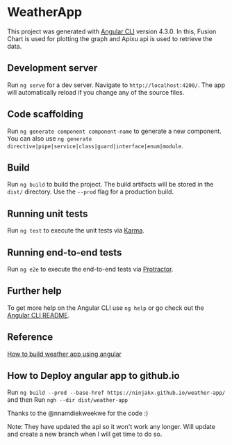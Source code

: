 # WeatherApp

This project was generated with [Angular CLI](https://github.com/angular/angular-cli) version 4.3.0.
In this, Fusion Chart is used for plotting the graph and Apixu api is used to retrieve the data.

## Development server

Run `ng serve` for a dev server. Navigate to `http://localhost:4200/`. The app will automatically reload if you change any of the source files.

## Code scaffolding

Run `ng generate component component-name` to generate a new component. You can also use `ng generate directive|pipe|service|class|guard|interface|enum|module`.

## Build

Run `ng build` to build the project. The build artifacts will be stored in the `dist/` directory. Use the `--prod` flag for a production build.

## Running unit tests

Run `ng test` to execute the unit tests via [Karma](https://karma-runner.github.io).

## Running end-to-end tests

Run `ng e2e` to execute the end-to-end tests via [Protractor](http://www.protractortest.org/).

## Further help

To get more help on the Angular CLI use `ng help` or go check out the [Angular CLI README](https://github.com/angular/angular-cli/blob/master/README.md).

## Reference

[How to build weather app using angular](https://www.digitalocean.com/community/tutorials/how-to-build-a-weather-app-with-angular-bootstrap-and-the-apixu-api)

## How to Deploy angular app to github.io

Run `ng build --prod --base-href https://ninjakx.github.io/weather-app/` and then Run `ngh --dir dist/weather-app`

Thanks to the @nnamdiekweekwe for the code :)


Note: They have updated the api so it won't work any longer. Will update and create a new branch when I will get time to do so.
